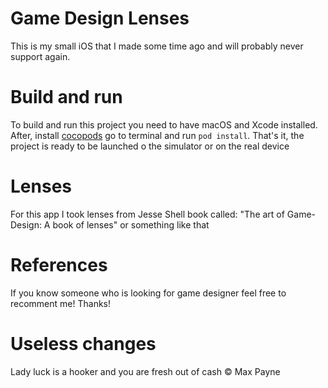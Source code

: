 # Game Design Lenses
This is my small iOS that I made some time ago and will probably never support again. 

# Build and run
To build and run this project you need to have macOS and Xcode installed. After, install [cocopods](https://cocoapods.org) go to terminal and run `pod install`. That's it, the project is ready to be launched o the simulator or on the real device

# Lenses
For this app I took lenses from Jesse Shell book called: "The art of Game-Design: A book of lenses" or something like that

# References

If you know someone who is looking for game designer feel free to recomment me! Thanks!

# Useless changes

Lady luck is a hooker and you are fresh out of cash © Max Payne
